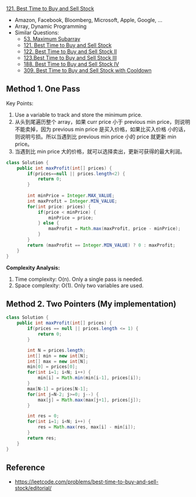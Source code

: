 [121. Best Time to Buy and Sell Stock](https://leetcode.com/problems/best-time-to-buy-and-sell-stock/)

* Amazon, Facebook, Bloomberg, Microsoft, Apple, Google, ...
* Array, Dynamic Programming
* Similar Questions:
    * [53. Maximum Subarray](https://leetcode.com/problems/maximum-subarray/)
    * [121. Best Time to Buy and Sell Stock](https://leetcode.com/problems/best-time-to-buy-and-sell-stock/)   
    * [122. Best Time to Buy and Sell Stock II](https://leetcode.com/problems/best-time-to-buy-and-sell-stock-ii/)
    * [123.Best Time to Buy and Sell Stock III](https://leetcode.com/problems/best-time-to-buy-and-sell-stock-iii/)
    * [188. Best Time to Buy and Sell Stock IV](https://leetcode.com/problems/best-time-to-buy-and-sell-stock-iv/)   
    * [309. Best Time to Buy and Sell Stock with Cooldown](https://leetcode.com/problems/best-time-to-buy-and-sell-stock-with-cooldown/)



## Method 1. One Pass

Key Points:
1. Use a variable to track and store the minimum price.
2. 从头到尾遍历整个 array，如果 curr price 小于 previous min price，则说明不能卖掉，因为 previous min price 是买入价格，如果比买入价格
小的话，则说明亏损。所以当遇到比 previous min price 小的 price 就更新 min price。
3. 当遇到比 min price 大的价格，就可以选择卖出，更新可获得的最大利润。

```java
class Solution {
    public int maxProfit(int[] prices) {
        if(prices==null || prices.length<2) {
            return 0;
        }
        
        int minPrice = Integer.MAX_VALUE;
        int maxProfit = Integer.MIN_VALUE;
        for(int price: prices) {
            if(price < minPrice) {
                minPrice = price;
            } else {
                maxProfit = Math.max(maxProfit, price - minPrice);
            }
        }
        return (maxProfit == Integer.MIN_VALUE) ? 0 : maxProfit;
    }
}
```
**Complexity Analysis:**
1. Time complexity: O(n). Only a single pass is needed.        
2. Space complexity: O(1). Only two variables are used.        


## Method 2. Two Pointers (My implementation)
```java
class Solution {
    public int maxProfit(int[] prices) {
        if(prices == null || prices.length <= 1) {
            return 0;
        }

        int N = prices.length;
        int[] min = new int[N];
        int[] max = new int[N];
        min[0] = prices[0];
        for(int i=1; i<N; i++) {
            min[i] = Math.min(min[i-1], prices[i]);
        }
        max[N-1] = prices[N-1];
        for(int j=N-2; j>=0; j--) {
            max[j] = Math.max(max[j+1], prices[j]);
        }

        int res = 0;
        for(int i=1; i<N; i++) {
            res = Math.max(res, max[i] - min[i]);
        }
        return res;
    }
}
```


## Reference
* https://leetcode.com/problems/best-time-to-buy-and-sell-stock/editorial/